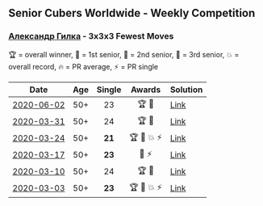 ## Senior Cubers Worldwide - Weekly Competition
### [Александр Гилка](../александр_гилка.md) - 3x3x3 Fewest Moves

🏆 = overall winner, 🥇 = 1st senior, 🥈 = 2nd senior, 🥉 = 3rd senior, 💥 = overall record, 🔥 = PR average, ⚡ = PR single

| Date | Age | Single | Awards | Solution |
| :--: | :--: | :--: | :--: | :-- |
| [2020-06-02](../../results/333fm/2020-06-02.md) | 50+ | 23 | 🏆 🥇 | [Link](https://www.facebook.com/events/3920457157996941/permalink/3925569974152326/) |
| [2020-03-31](../../results/333fm/2020-03-31.md) | 50+ | 24 | 🏆 🥇 | [Link](https://www.facebook.com/events/511598773063510/permalink/512404262982961/) |
| [2020-03-24](../../results/333fm/2020-03-24.md) | 50+ | **21** | 🏆 🥇 💥 ⚡ | [Link](https://www.facebook.com/events/500266387310754/permalink/500800967257296/) |
| [2020-03-17](../../results/333fm/2020-03-17.md) | 50+ | **23** | 🥈 ⚡ | [Link](https://www.facebook.com/events/210706923625115/permalink/210837883612019/) |
| [2020-03-10](../../results/333fm/2020-03-10.md) | 50+ | 24 | 🏆 🥇 | [Link](https://www.facebook.com/events/640532176759268/permalink/641756139970205/) |
| [2020-03-03](../../results/333fm/2020-03-03.md) | 50+ | **23** | 🏆 🥇 💥 ⚡ | [Link](https://www.facebook.com/events/235909040903027/permalink/236081277552470/) |


<!-- Global site tag (gtag.js) - Google Analytics -->
<script async src="https://www.googletagmanager.com/gtag/js?id=UA-86348435-3"></script>
<script>window.dataLayer = window.dataLayer || []; function gtag() {dataLayer.push(arguments);} gtag('js', new Date()); gtag('config', 'UA-86348435-3');</script>
